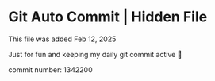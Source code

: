 # Git Auto Commit | Hidden File

This file was added Feb 12, 2025

Just for fun and keeping my daily git commit active 🤪

commit number: 1342200
